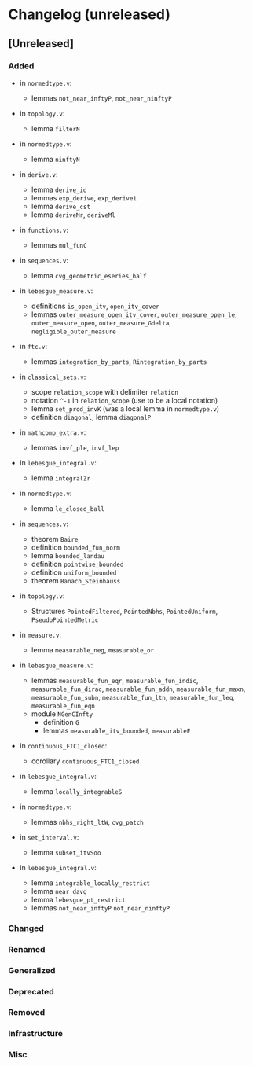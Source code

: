 # Changelog (unreleased)

## [Unreleased]

### Added
- in `normedtype.v`:
  + lemmas `not_near_inftyP`, `not_near_ninftyP`

- in `topology.v`:
  + lemma `filterN`

- in `normedtype.v`:
  + lemma `ninftyN`

- in `derive.v`:
  + lemma `derive_id`
  + lemmas `exp_derive`, `exp_derive1`
  + lemma `derive_cst`
  + lemma `deriveMr`, `deriveMl`

- in `functions.v`:
  + lemmas `mul_funC`
- in `sequences.v`:
  + lemma `cvg_geometric_eseries_half`

- in `lebesgue_measure.v`:
  + definitions `is_open_itv`, `open_itv_cover`
  + lemmas `outer_measure_open_itv_cover`, `outer_measure_open_le`,
    `outer_measure_open`, `outer_measure_Gdelta`, `negligible_outer_measure`
- in `ftc.v`:
  + lemmas `integration_by_parts`, `Rintegration_by_parts`

- in `classical_sets.v`:
  + scope `relation_scope` with delimiter `relation`
  + notation `^-1` in `relation_scope` (use to be a local notation)
  + lemma `set_prod_invK` (was a local lemma in `normedtype.v`)
  + definition `diagonal`, lemma `diagonalP`
- in `mathcomp_extra.v`:
  + lemmas `invf_ple`, `invf_lep`

- in `lebesgue_integral.v`:
  + lemma `integralZr`
  
- in `normedtype.v`:
  + lemma `le_closed_ball` 
- in `sequences.v`:
  + theorem `Baire`
  + definition `bounded_fun_norm`
  + lemma `bounded_landau`
  + definition `pointwise_bounded`
  + definition `uniform_bounded`
  + theorem `Banach_Steinhauss`

- in `topology.v`:
  + Structures `PointedFiltered`, `PointedNbhs`, `PointedUniform`, 
    `PseudoPointedMetric`
- in `measure.v`:
  + lemma `measurable_neg`, `measurable_or`

- in `lebesgue_measure.v`:
  + lemmas `measurable_fun_eqr`, `measurable_fun_indic`, `measurable_fun_dirac`,
    `measurable_fun_addn`, `measurable_fun_maxn`, `measurable_fun_subn`, `measurable_fun_ltn`,
    `measurable_fun_leq`, `measurable_fun_eqn`
  + module `NGenCInfty`
    * definition `G`
    * lemmas `measurable_itv_bounded`, `measurableE`
- in `continuous_FTC1_closed`:
  + corollary `continuous_FTC1_closed`

- in `lebesgue_integral.v`:
  + lemma `locally_integrableS`

- in `normedtype.v`:
  + lemmas `nbhs_right_ltW`, `cvg_patch`

- in `set_interval.v`:
  + lemma `subset_itvSoo`

- in `lebesgue_integral.v`:
  + lemma `integrable_locally_restrict`
  + lemma `near_davg`
  + lemma `lebesgue_pt_restrict`
  + lemmas `not_near_inftyP` `not_near_ninftyP`

### Changed

### Renamed

### Generalized

### Deprecated

### Removed

### Infrastructure

### Misc

